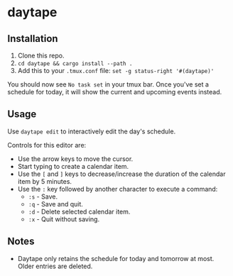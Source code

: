 # daytape

## Installation

1. Clone this repo.
2. `cd daytape && cargo install --path .`
3. Add this to your `.tmux.conf` file: `set -g status-right '#(daytape)'`

You should now see `No task set` in your tmux bar. Once you've set a schedule for today, it will show the current and upcoming events instead.

## Usage

Use `daytape edit` to interactively edit the day's schedule.

Controls for this editor are:

- Use the arrow keys to move the cursor.
- Start typing to create a calendar item.
- Use the `[` and `]` keys to decrease/increase the duration of the calendar item by 5 minutes.
- Use the `:` key followed by another character to execute a command:
    - `:s` - Save.
    - `:q` - Save and quit.
    - `:d` - Delete selected calendar item.
    - `:x` - Quit without saving.

## Notes

- Daytape only retains the schedule for today and tomorrow at most. Older entries are deleted.
